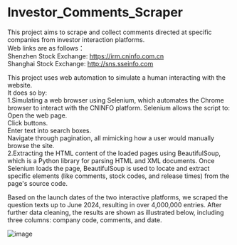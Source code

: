 # Investor_Comments_Scraper  
This project aims to scrape and collect comments directed at specific companies from investor interaction platforms.  
Web links are as follows：  
Shenzhen Stock Exchange: https://irm.cninfo.com.cn  
Shanghai Stock Exchange: http://sns.sseinfo.com  
  
This project uses web automation to simulate a human interacting with the website.   
It does so by:  
1.Simulating a web browser using Selenium, which automates the Chrome browser to interact with the CNINFO platform. Selenium allows the script to:  
  Open the web page.  
  Click buttons.  
  Enter text into search boxes.  
  Navigate through pagination, all mimicking how a user would manually browse the site.  
2.Extracting the HTML content of the loaded pages using BeautifulSoup, which is a Python library for parsing HTML and XML documents. Once Selenium loads the page, BeautifulSoup is used to locate and extract specific elements (like comments, stock codes, and release times) from the page's source code.  


Based on the launch dates of the two interactive platforms, we scraped the question texts up to June 2024, resulting in over 4,000,000 entries. After further data cleaning, the results are shown as illustrated below, including three columns: company code, comments, and date.  

![image](https://github.com/claire000501/Investor_Comments_Scraper/blob/main/Results_Example.png)
